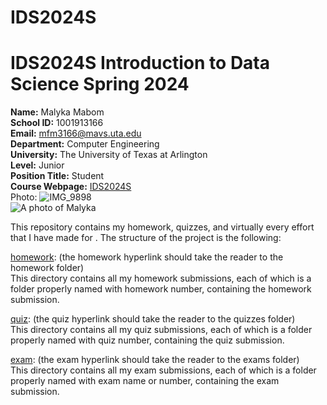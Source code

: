# IDS2024S

# **IDS2024S Introduction to Data Science Spring 2024**

**Name:** Malyka Mabom  
**School ID:** 1001913166  
**Email:** mfm3166@mavs.uta.edu  
**Department:** Computer Engineering  
**University:** The University of Texas at Arlington  
**Level:** Junior  
**Position Title:** Student  
**Course Webpage:** [IDS2024S](www.cds.org/IDS2024S)   
Photo:  ![IMG_9898](https://github.com/MalykaMabom205/IDS2024S/assets/91574091/bc6c316d-8b1a-46f5-befa-86c0bbdbce60)  
![A photo of Malyka]()
 
This repository contains my homework, quizzes, and virtually every effort that I have made for <course name>. The structure of the project is the following:

[homework](): (the homework hyperlink should take the reader to the homework folder)     
This directory contains all my homework submissions, each of which is a folder properly named with homework number, containing the homework submission.   

[quiz](): (the quiz hyperlink should take the reader to the quizzes folder)    
This directory contains all my quiz submissions, each of which is a folder properly named with quiz number, containing the quiz submission.    

[exam](): (the exam hyperlink should take the reader to the exams folder)     
This directory contains all my exam submissions, each of which is a folder properly named with exam name or number, containing the exam submission.    
